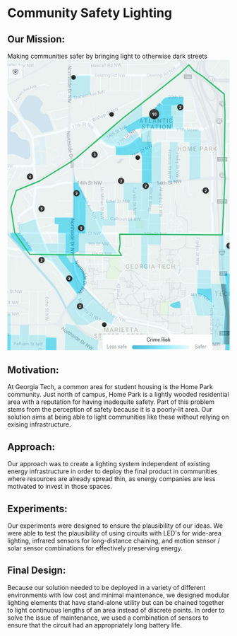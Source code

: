 # Community Safety Lighting
## Our Mission:
Making communities safer by bringing light to otherwise dark streets
![Home Park Criminal Activity Density](homeparkcrime.jpg)
## Motivation:
At Georgia Tech, a common area for student housing is the Home Park community. Just north of campus, Home Park is a lightly wooded residential area with a reputation for having inadequite safety. Part of this problem stems from the perception of safety because it is a poorly-lit area. Our solution aims at being able to light communities like these without relying on exising infrastructure.
## Approach:
Our approach was to create a lighting system independent of existing energy infrastructure in order to deploy the final product in communities where resources are already spread thin, as energy companies are less motivated to invest in those spaces.
## Experiments:
Our experiments were designed to ensure the plausibility of our ideas. We were able to test the plausibility of using circuits with LED's for wide-area lighting, infrared sensors for long-distance chaining, and motion sensor / solar sensor combinations for effectively preserving energy.
## Final Design:
Because our solution needed to be deployed in a variety of different environments with low cost and minimal maintenance, we designed modular lighting elements that have stand-alone utility but can be chained together to light continuous lengths of an area instead of discrete points. In order to solve the issue of maintenance, we used a combination of sensors to ensure that the circuit had an appropriately long battery life.

